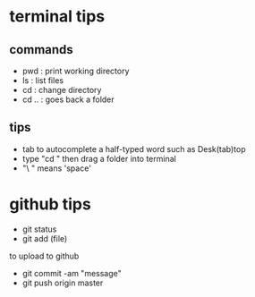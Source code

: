 # terminal tips

## commands

- pwd : print working directory
- ls : list files
- cd : change directory
- cd .. : goes back a folder

## tips

- tab to autocomplete a half-typed word such as Desk(tab)top
- type "cd " then drag a folder into terminal
- "\ " means 'space'

# github tips

- git status
- git add (file)

to upload to github

- git commit -am "message"
- git push origin master